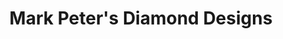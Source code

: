 ---
title: "Mark Peter's Diamond Designs"
url: /plainfield/mark-peters-diamond-designs/
shop: jewelry
---